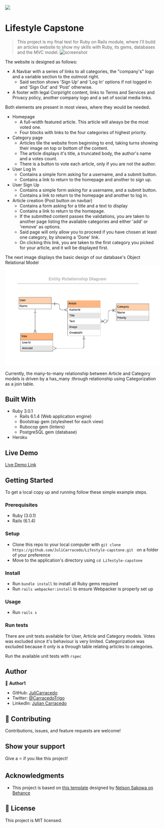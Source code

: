 ![](https://img.shields.io/badge/Microverse-blueviolet)

# Lifestyle Capstone

> This project is my final test for Ruby on Rails module, where I'll build an articles website to show my skills with Ruby, its gems, databases and the MVC model. 
![screenshot](./app_screenshot.png)

The website is designed as follows:
- A Navbar with a series of links to all categories, the "company's" logo and a variable section to the outmost right.
    - Said section shows 'Sign Up' and 'Log In' options if not logged in and 'Sign Out' and 'Post' otherwise.
- A footer with legal Corpiright content, links to Terms and Services and Privacy policy, another company logo and a set of social media links.

Both elements are present in most views, where they would be needed.

- Homepage
    - A full-width featured article. This article will always be the most voted one.
    - Four blocks with links to the four categories of highest priority.
- Category page 
    - Articles tile the website from beginning to end, taking turns showing their image on top or bottom of the content.
    - The article displays it's title, a truncated body, the author's name and a votes count.
    - There is a button to vote each article, only if you are not the author.
- User Log In
    - Contains a simple form asking for a username, and a submit button.
    - Contains a link to return to the homepage and another to sign up.
- User Sign Up
    - Contains a simple form asking for a username, and a submit button.
    - Contains a link to return to the homepage and another to log in.
- Article creation (Post button on navbar)
    - Contains a form asking for a title and a text to display
    - Contains a link to return to the homepage.
    - If the submitted content passes the validations, you are taken to another page listing the available categories and either 'add' or 'remove' as options.
    - Said page will only allow you to proceed if you have chosen at least one category, by showing a 'Done' link.
    - On clicking this link, you are taken to the first category you picked for your article, and it will be displayed first.

The next image displays the basic design of our database's Object Relational Model
![screenshot](./lib/assets/ERD_capstone.png)

Currently, the many-to-many relationship between Article and Category models is driven by a has_many :through relationship using Categorization as a join table.

## Built With

- Ruby 3.0.1
    - Rails 6.1.4 (Web application engine)
    - Bootstrap gem (stylesheet for each view)
    - Rubocop gem (linters)
    - PostgreSQL gem (database)
- Heroku 

## Live Demo

[Live Demo Link](https://livedemo.com)


## Getting Started

To get a local copy up and running follow these simple example steps.

### Prerequisites
   - Ruby (3.0.1)
   - Rails (6.1.4)
### Setup
   - Clone this repo to your local computer with `git clone https://github.com/JuliCarracedo/Lifestyle-capstone.git ` on a folder of your preference
   - Move to the application's directory using `cd Lifestyle-capstone`
   
### Install
- Run `bundle install` to install all Ruby gems required
- Run `rails webpacker:install` to ensure Webpacker is properly set up
### Usage
- Run `rails s` 
### Run tests
There are unit tests available for User, Article and Category models. Votes was excluded since it's behaviour is very limited. Categorization was excluded because it only is a through table relating articles to categories.

Run the available unit tests with `rspec`

## Author

👤 **Author1**

- GitHub: [JuliCarracedo](https://github.com/JuliCarracedo)
- Twitter: [@CarracedoTrigo](https://twitter.com/CarracedoTrigo)
- LinkedIn: [Julian Carracedo](https://linkedin.com/in/julian-carracedo/)

## 🤝 Contributing

Contributions, issues, and feature requests are welcome!


## Show your support

Give a ⭐️ if you like this project!

## Acknowledgments

- This project is based on [this template](https://www.behance.net/gallery/14554909/liFEsTlye-Mobile-version) designed by [Nelson Sakowa on Behance](https://www.behance.net/sakwadesignstudio)

## 📝 License

This project is MIT licensed.
